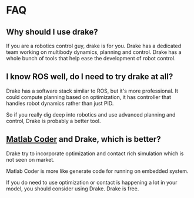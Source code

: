 # FAQ

## Why should I use drake?

If you are a robotics control guy, drake is for you. Drake has a dedicated team working on multibody dynamics, planning and control. Drake has a whole bunch of tools that help ease the development of robot control.

## I know ROS well, do I need to try drake at all?

Drake has a software stack similar to ROS, but it's more professional. It could compute planning based on optimization, it has controller that handles robot dynamics rather than just PID. 

So if you really dig deep into robotics and use advanced planning and control, Drake is probably a better tool.

## [Matlab Coder](https://www.mathworks.com/products/matlab-coder.html) and Drake, which is better?

Drake try to incorporate optimization and contact rich simulation which is not seen on market. 

Matlab Coder is more like generate code for running on embedded system.

If you do need to use optimization or contact is happening a lot in your model, you should consider using Drake. Drake is free.

